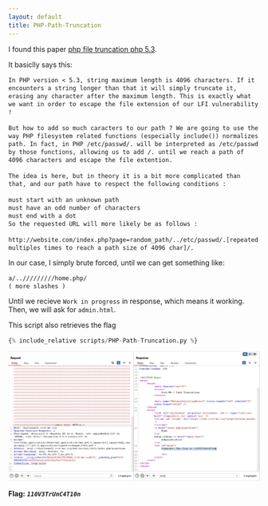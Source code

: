 ```yaml
---
layout: default
title: PHP-Path-Truncation
---
```


I found this paper [php file truncation php 5.3](https://jbedelsec.wordpress.com/2018/12/11/exploiting-php-file-truncation-php-5-3/).

It basiclly says this:

```
In PHP version < 5.3, string maximum length is 4096 characters. If it encounters a string longer than that it will simply truncate it, erasing any character after the maximum length. This is exactly what we want in order to escape the file extension of our LFI vulnerability !

But how to add so much caracters to our path ? We are going to use the way PHP filesystem related functions (especially include()) normalizes path. In fact, in PHP /etc/passwd/. will be interpreted as /etc/passwd by those functions, allowing us to add /. until we reach a path of 4096 characters and escape the file extention.

The idea is here, but in theory it is a bit more complicated than that, and our path have to respect the following conditions :

must start with an unknown path
must have an odd number of characters
must end with a dot
So the requested URL will more likely be as follows :

http://website.com/index.php?page=random_path/../etc/passwd/.[repeated multiples times to reach a path size of 4096 char]/.
```

In our case, I simply brute forced, until we can get something like: 
```
a/../////////home.php/
( more slashes )
```
Until we recieve `Work in progress` in response, which means it working. 
Then, we will ask for `admin.html`.

This script also retrieves the flag
```py
{% include_relative scripts/PHP-Path-Truncation.py %}
```

![FLAG](./images/PHP-Path-Truncation_FINAL.png)

**Flag:** **_`110V3TrUnC4T10n`_**